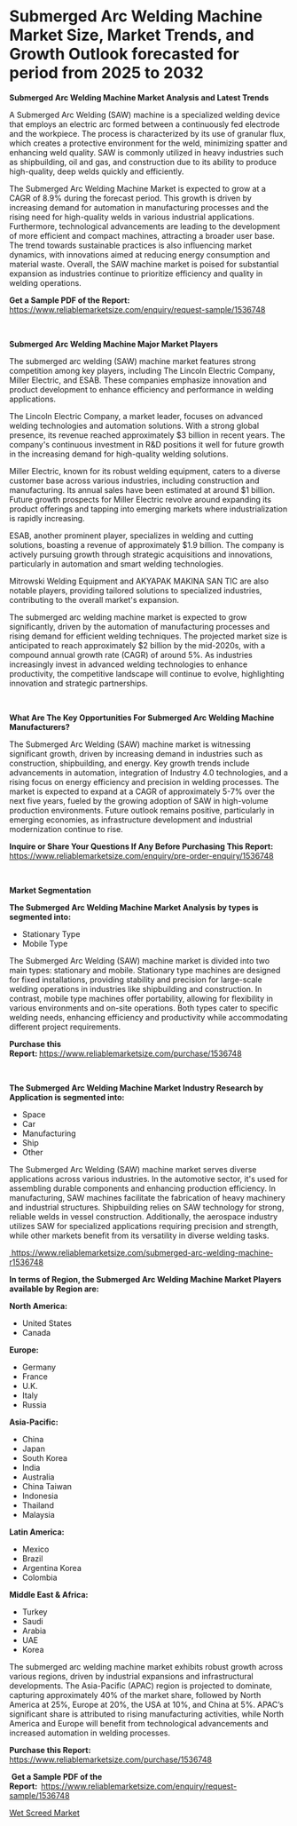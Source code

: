 <p><h1>Submerged Arc Welding Machine Market Size, Market Trends, and Growth Outlook forecasted for period from 2025 to 2032</h1></p><p><strong>Submerged Arc Welding Machine Market Analysis and Latest Trends</strong></p>
<p><p>A Submerged Arc Welding (SAW) machine is a specialized welding device that employs an electric arc formed between a continuously fed electrode and the workpiece. The process is characterized by its use of granular flux, which creates a protective environment for the weld, minimizing spatter and enhancing weld quality. SAW is commonly utilized in heavy industries such as shipbuilding, oil and gas, and construction due to its ability to produce high-quality, deep welds quickly and efficiently.</p><p>The Submerged Arc Welding Machine Market is expected to grow at a CAGR of 8.9% during the forecast period. This growth is driven by increasing demand for automation in manufacturing processes and the rising need for high-quality welds in various industrial applications. Furthermore, technological advancements are leading to the development of more efficient and compact machines, attracting a broader user base. The trend towards sustainable practices is also influencing market dynamics, with innovations aimed at reducing energy consumption and material waste. Overall, the SAW machine market is poised for substantial expansion as industries continue to prioritize efficiency and quality in welding operations.</p></p>
<p><strong>Get a Sample PDF of the Report:&nbsp;</strong> <a href="https://www.reliablemarketsize.com/enquiry/request-sample/1536748?utm_campaign=2464&utm_medium=2&utm_source=Github&utm_content=ia&utm_term=22022025&utm_id=submerged-arc-welding-machine">https://www.reliablemarketsize.com/enquiry/request-sample/1536748</a></p>
<p>&nbsp;</p>
<p><strong>Submerged Arc Welding Machine Major Market Players</strong></p>
<p><p>The submerged arc welding (SAW) machine market features strong competition among key players, including The Lincoln Electric Company, Miller Electric, and ESAB. These companies emphasize innovation and product development to enhance efficiency and performance in welding applications.</p><p>The Lincoln Electric Company, a market leader, focuses on advanced welding technologies and automation solutions. With a strong global presence, its revenue reached approximately $3 billion in recent years. The company's continuous investment in R&D positions it well for future growth in the increasing demand for high-quality welding solutions.</p><p>Miller Electric, known for its robust welding equipment, caters to a diverse customer base across various industries, including construction and manufacturing. Its annual sales have been estimated at around $1 billion. Future growth prospects for Miller Electric revolve around expanding its product offerings and tapping into emerging markets where industrialization is rapidly increasing.</p><p>ESAB, another prominent player, specializes in welding and cutting solutions, boasting a revenue of approximately $1.9 billion. The company is actively pursuing growth through strategic acquisitions and innovations, particularly in automation and smart welding technologies.</p><p>Mitrowski Welding Equipment and AKYAPAK MAKINA SAN TIC are also notable players, providing tailored solutions to specialized industries, contributing to the overall market's expansion.</p><p>The submerged arc welding machine market is expected to grow significantly, driven by the automation of manufacturing processes and rising demand for efficient welding techniques. The projected market size is anticipated to reach approximately $2 billion by the mid-2020s, with a compound annual growth rate (CAGR) of around 5%. As industries increasingly invest in advanced welding technologies to enhance productivity, the competitive landscape will continue to evolve, highlighting innovation and strategic partnerships.</p></p>
<p>&nbsp;</p>
<p><strong>What Are The Key Opportunities For Submerged Arc Welding Machine Manufacturers?</strong></p>
<p><p>The Submerged Arc Welding (SAW) machine market is witnessing significant growth, driven by increasing demand in industries such as construction, shipbuilding, and energy. Key growth trends include advancements in automation, integration of Industry 4.0 technologies, and a rising focus on energy efficiency and precision in welding processes. The market is expected to expand at a CAGR of approximately 5-7% over the next five years, fueled by the growing adoption of SAW in high-volume production environments. Future outlook remains positive, particularly in emerging economies, as infrastructure development and industrial modernization continue to rise.</p></p>
<p><strong>Inquire or Share Your Questions If Any Before Purchasing This Report:</strong> <a href="https://www.reliablemarketsize.com/enquiry/pre-order-enquiry/1536748?utm_campaign=2464&utm_medium=2&utm_source=Github&utm_content=ia&utm_term=22022025&utm_id=submerged-arc-welding-machine">https://www.reliablemarketsize.com/enquiry/pre-order-enquiry/1536748</a></p>
<p>&nbsp;</p>
<p><strong>Market Segmentation</strong></p>
<p><strong>The Submerged Arc Welding Machine Market Analysis by types is segmented into:</strong></p>
<p><ul><li>Stationary Type</li><li>Mobile Type</li></ul></p>
<p><p>The Submerged Arc Welding (SAW) machine market is divided into two main types: stationary and mobile. Stationary type machines are designed for fixed installations, providing stability and precision for large-scale welding operations in industries like shipbuilding and construction. In contrast, mobile type machines offer portability, allowing for flexibility in various environments and on-site operations. Both types cater to specific welding needs, enhancing efficiency and productivity while accommodating different project requirements.</p></p>
<p><strong>Purchase this Report:&nbsp;</strong><a href="https://www.reliablemarketsize.com/purchase/1536748?utm_campaign=2464&utm_medium=2&utm_source=Github&utm_content=ia&utm_term=22022025&utm_id=submerged-arc-welding-machine">https://www.reliablemarketsize.com/purchase/1536748</a></p>
<p>&nbsp;</p>
<p><strong>The Submerged Arc Welding Machine Market Industry Research by Application is segmented into:</strong></p>
<p><ul><li>Space</li><li>Car</li><li>Manufacturing</li><li>Ship</li><li>Other</li></ul></p>
<p><p>The Submerged Arc Welding (SAW) machine market serves diverse applications across various industries. In the automotive sector, it's used for assembling durable components and enhancing production efficiency. In manufacturing, SAW machines facilitate the fabrication of heavy machinery and industrial structures. Shipbuilding relies on SAW technology for strong, reliable welds in vessel construction. Additionally, the aerospace industry utilizes SAW for specialized applications requiring precision and strength, while other markets benefit from its versatility in diverse welding tasks.</p></p>
<p><a href="https://www.reliablemarketsize.com/submerged-arc-welding-machine-r1536748?utm_campaign=2464&utm_medium=2&utm_source=Github&utm_content=ia&utm_term=22022025&utm_id=submerged-arc-welding-machine">&nbsp;https://www.reliablemarketsize.com/submerged-arc-welding-machine-r1536748</a></p>
<p><strong>In terms of Region, the Submerged Arc Welding Machine Market Players available by Region are:</strong></p>
<p>
    <p> <strong> North America: </strong>
        <ul>
            <li>United States</li>
            <li>Canada</li>
        </ul>
        </p> 
    <p> <strong> Europe: </strong>
        <ul>
            <li>Germany</li>
            <li>France</li>
            <li>U.K.</li>
            <li>Italy</li>
            <li>Russia</li>
        </ul>
        </p> 
    <p> <strong> Asia-Pacific: </strong>
        <ul>
            <li>China</li>
            <li>Japan</li>
            <li>South Korea</li>
            <li>India</li>
            <li>Australia</li>
            <li>China Taiwan</li>
            <li>Indonesia</li>
            <li>Thailand</li>
            <li>Malaysia</li>
        </ul>
        </p> 
    <p> <strong> Latin America: </strong>
        <ul>
            <li>Mexico</li>
            <li>Brazil</li>
            <li>Argentina Korea</li>
            <li>Colombia</li>
        </ul>
        </p> 
    <p> <strong> Middle East & Africa: </strong>
        <ul>
            <li>Turkey</li>
            <li>Saudi</li>
            <li>Arabia</li>
            <li>UAE</li>
            <li>Korea</li>
        </ul>
    </p>
    </p>
<p><p>The submerged arc welding machine market exhibits robust growth across various regions, driven by industrial expansions and infrastructural developments. The Asia-Pacific (APAC) region is projected to dominate, capturing approximately 40% of the market share, followed by North America at 25%, Europe at 20%, the USA at 10%, and China at 5%. APAC’s significant share is attributed to rising manufacturing activities, while North America and Europe will benefit from technological advancements and increased automation in welding processes.</p></p>
<p><strong>Purchase this Report: </strong><a href="https://www.reliablemarketsize.com/purchase/1536748?utm_campaign=2464&utm_medium=2&utm_source=Github&utm_content=ia&utm_term=22022025&utm_id=submerged-arc-welding-machine">https://www.reliablemarketsize.com/purchase/1536748</a></p>
<p>&nbsp;<strong>Get a Sample PDF of the Report:&nbsp;&nbsp;</strong><a href="https://www.reliablemarketsize.com/enquiry/request-sample/1536748?utm_campaign=2464&utm_medium=2&utm_source=Github&utm_content=ia&utm_term=22022025&utm_id=submerged-arc-welding-machine">https://www.reliablemarketsize.com/enquiry/request-sample/1536748</a></p>
<p><strong></strong></p>
<p><p><a href="https://github.com/ccreola81/Market-Research-Report-List-1/blob/main/wet-screed-market.md?utm_campaign=2464&utm_medium=2&utm_source=Github&utm_content=ia&utm_term=22022025&utm_id=submerged-arc-welding-machine">Wet Screed Market</a></p></p>